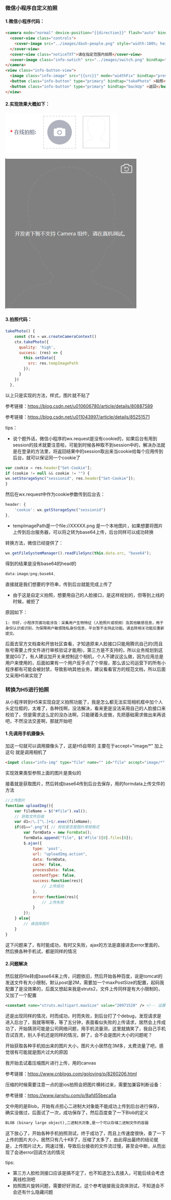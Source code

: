 ### 微信小程序自定义拍照

#### 1.微信小程序代码：

```html
<camera mode="normal" device-position="{{direction}}" flash="auto" binderror="error" class="info-camera">
  <cover-view class="controls">
    <cover-image src="../images/dash-people.png" style="width:100%; height:100%;"/>
  </cover-view>
  <cover-view class="noticeTXT">请在指定范围内拍照</cover-view>
  <cover-image class="info-swtich" src="../images/switch.png" bindtap="switchDirection" />
</camera>
<view class="info-button-view">
  <image class="info-image" src="{{src}}" mode="widthFix" bindtap="previewImage"></image>
  <button class="info-button" type="primary" bindtap="takePhoto" >拍照</button>
  <button class="info-button" type="primary" bindtap="backUp" >返回</button>
</view>
```

#### 2.实现效果大概如下：

![image-20200331144212823](images/image-20200331144212823.png)

![image-20200331144212823](images/image-20200331144331582.png)

#### 3.拍照代码：

```javascript
takePhoto() {
    const ctx = wx.createCameraContext()
    ctx.takePhoto({
      quality: 'high',
      success: (res) => {
        this.setData({
          src: res.tempImagePath
        });
      }
    })
  },
```

以上只是实现的方法，样式，图片就不贴了

参考链接：https://blog.csdn.net/u010606780/article/details/80887589

参考链接：https://blog.csdn.net/u011043997/article/details/85251571

tips：

+ 说个题外话，微信小程序的wx.request是没有cookie的，如果后台有用到session的技术就要注意啦，可能到时候各种取不到session中的，解决办法就是在登录的方法里，将返回结果中的session取出来当cookie给每个应用传到后台，就可以保证同一个cookie了

~~~javascript
var cookie = res.header["Set-Cookie"];
if (cookie != null && cookie != "") {
wx.setStorageSync("sessionid", res.header["Set-Cookie"]);
}
~~~

然后在wx.request中作为cookie参数传到后台去：

~~~javascript
header: {
    'cookie': wx.getStorageSync("sessionid")
},
~~~

+ tempImagePath是一个file://XXXXX.png 是一个本地图片，如果想要将图片上传到后台服务器，可以将之转为base64上传，后台同样可以成功转换

转换方法，微信已经提供了：

~~~javascript
wx.getFileSystemManager().readFileSync(this.data.src, "base64");
~~~

得到的结果是没有base64的head的

~~~javascript
data:image/png;base64,
~~~

直接就是我们想要的字符串，传到后台就能完成上传了

+ 由于这是自定义拍照，想要用自己的人脸接口，是这样规划的，但等到上线的时候，被拒了

原因如下：

~~~
1: 你好，小程序页面功能涉及：采集用户生物特征（人脸照片或视频）及其他敏感信息，用于身份认识或识别，为保障用户敏感隐私身份信息，平台暂不支持此功能。请去除相关功能后重新提交。
~~~

后面去官方文档查和开放社区查看，才知道原来人脸接口只能用腾讯自己的(而且账号需要上传文件进行审核验证才能用)，第三方是不支持的，所以业务规划到这里就GG了，有人建议加开关来控制这个相机，个人不建议这么做，因为应用总是用户来使用的，后面如果有一个用户反手点了个举报，那么该公司运营下的所有小程序都有可能会被封禁，导致影响其他业务，建议看看官方的规范文档，所以后面又采用H5来实现了

### 转换为H5进行拍照

从小程序转到H5来实现自定义拍照功能了，我是怎么都无法实现相机框中加个人头定位框的，太难了，各种找啊，没法解决，看来更是没法采用自己的人脸接口来校验了，但是需求这么定的没办法啊，只能硬着头皮做，先把基础需求做出来再说吧，不然没法交差啊，那就开始吧

#### 1.先调用手机摄像头

加这一句就可以调用摄像头了，这是H5自带的 主要在于accept="image/*" 加上这句 就是调用相机了

~~~html
<input class="info-img" type="file" name="" id="file" accept="image/*" capture="camera">
~~~

实现效果类型参照上面的图片是类似的

接着就是获取图片，然后转成base64传到后台去保存，用的formdata上传文件的方法

~~~javascript
//上传图片
function uploadImg(){
	var fileName = $("#file").val();
	// 获取文件后缀
    var d1=/\.[^\.]+$/.exec(fileName);
    if(d1==".png"){ // 校验是否是图片常规格式
    	var formData = new FormData();
    	formData.append("file", $('#file')[0].files[0]); 
    	$.ajax({
    		type: 'post',
    		url: "uploadImg.action",
    		data: formData,
    		cache: false,
    		processData: false,
    		contentType: false,
    		success:function(res){
                // 上传成功
            },
    		error:function(res){
                // 上传失败
    		}
    	});
    } else{
        // 请选择图片
    }
}
~~~

这下问题来了，有时能成功，有时又失败，ajax的方法是直接进去error里面的，然后换各种手机试，都是同样的情况

#### 2.问题解决

然后就将file转成base64来上传，问题依旧，然后开始各种百度，说是tomcat的发送文件有大小限制，默认post是2M，需要加一个maxPostSize的配置，起码我配置了是没效果的，后面又想起来我是struts2，文件上传同样是有大小限制的，又加了一个配置

~~~xml
<constant name="struts.multipart.maxSize" value="20971520" /> <!-- 设置允许最大值 20MB(1024*1024*20) -->
~~~

还是出现同样的情况，时而成功，时而失败，到后台打了个debug，发现请求是进入后台了，我就等啊等，等了五分钟，表面看似失败的上传请求，居然会上传成功了，开始猜测可能是公司网络问题，用手机流量测，这里就搞笑了，我自己手机百试百灵，别人手机还是同样的情况，醉了，会不会是图片大小的问题呢？

开始获取各种手机拍出来的图片大小，图片大小居然在3M多，太费流量了吧，感觉很有可能就是图片过大的原因

我开始去试着压缩图片进行上传，用的canvas

参考链接：https://www.cnblogs.com/goloving/p/8260206.html

压缩的时候需要注意一点的是ios拍照会把图片横转过来，需要加兼容判断设备：

参考链接：https://www.jianshu.com/p/8afd55beca5a

文中用的是Blob，开始有点担心二进制大对象能不能成功上传到后台进行保存，确实没做过，后面试了一次，成功保存了，然后百度查了一下Blob的定义

~~~html
BLOB (binary large object),二进制大对象,是一个可以存储二进制文件的容器
~~~

这下放心了，开始各种手机拍照测试，终于成功了，而且上传速度很快，查了一下上传的图片大小，居然只有几十KB了，压缩了太多了，由此得出最终的结论就是，上传图片过大，网速过慢，导致后台接收的文件流过慢，甚至会中断，从而出现了会进error回调方法的情况



tips:

+ 第三方人脸检测接口应该是搞不定了，也不知道怎么去接入，可能后续会考虑离线检测吧
+ 拍照图片旋转问题，需要好好测试，这个参考链接我没具体测试，不知道会不会还有什么隐藏问题


